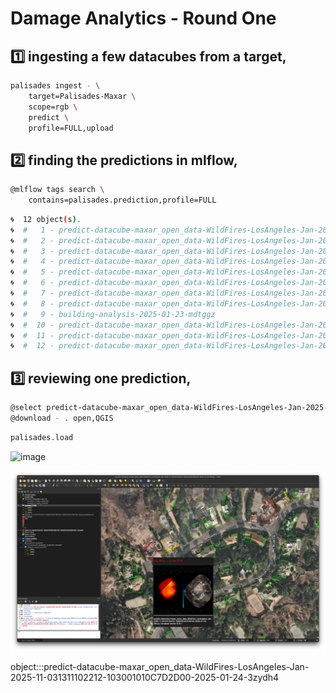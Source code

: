 # Damage Analytics - Round One

## 1️⃣ ingesting a few datacubes from a target,

```bash
palisades ingest - \
    target=Palisades-Maxar \
    scope=rgb \
    predict \
    profile=FULL,upload
```

## 2️⃣ finding the predictions in mlflow,

```bash
@mlflow tags search \
    contains=palisades.prediction,profile=FULL
```
```bash
🌀  12 object(s).
🌀  #   1 - predict-datacube-maxar_open_data-WildFires-LosAngeles-Jan-2025-11-031311102212-103001010C7DD700-2025-01-24-5ferpu
🌀  #   2 - predict-datacube-maxar_open_data-WildFires-LosAngeles-Jan-2025-11-031311102213-10400100A06B8000-2025-01-24-kj6wsu
🌀  #   3 - predict-datacube-maxar_open_data-WildFires-LosAngeles-Jan-2025-11-031311102212-103001010B9A1B00-2025-01-24-k0mdhu
🌀  #   4 - predict-datacube-maxar_open_data-WildFires-LosAngeles-Jan-2025-11-031311102212-10400100A06B8000-2025-01-24-mo3sod
🌀  #   5 - predict-datacube-maxar_open_data-WildFires-LosAngeles-Jan-2025-11-031311102212-103001010C12B000-2025-01-24-j9xcil
🌀  #   6 - predict-datacube-maxar_open_data-WildFires-LosAngeles-Jan-2025-11-031311102213-103001010C7D2D00-2025-01-24-3w93qm
🌀  #   7 - predict-datacube-maxar_open_data-WildFires-LosAngeles-Jan-2025-11-031311102212-103001010C7D2D00-2025-01-24-3zydh4
🌀  #   8 - predict-datacube-maxar_open_data-WildFires-LosAngeles-Jan-2025-11-031311102213-103001010C12B000-2025-01-24-511jt9
🌀  #   9 - building-analysis-2025-01-23-mdtggz
🌀  #  10 - predict-datacube-maxar_open_data-WildFires-LosAngeles-Jan-2025-11-031311102212-10400100A0B73800-2025-01-21-jeko6i
🌀  #  11 - predict-datacube-maxar_open_data-WildFires-LosAngeles-Jan-2025-11-031311102213-103001010B9A1B00-2025-01-21-lhnxrc
🌀  #  12 - predict-datacube-maxar_open_data-WildFires-LosAngeles-Jan-2025-11-031311102213-103001010B9A1B00-2025-01-21-za5ba5
```

## 3️⃣ reviewing one prediction,

```bash
@select predict-datacube-maxar_open_data-WildFires-LosAngeles-Jan-2025-11-031311102212-103001010C7D2D00-2025-01-24-3zydh4
@download - . open,QGIS
```

```python
palisades.load
```

![image](https://github.com/kamangir/assets/blob/main/palisades/analytics-1.png?raw=true)

![image](https://github.com/kamangir/assets/blob/main/palisades/analytics-2.png?raw=true)

object:::predict-datacube-maxar_open_data-WildFires-LosAngeles-Jan-2025-11-031311102212-103001010C7D2D00-2025-01-24-3zydh4